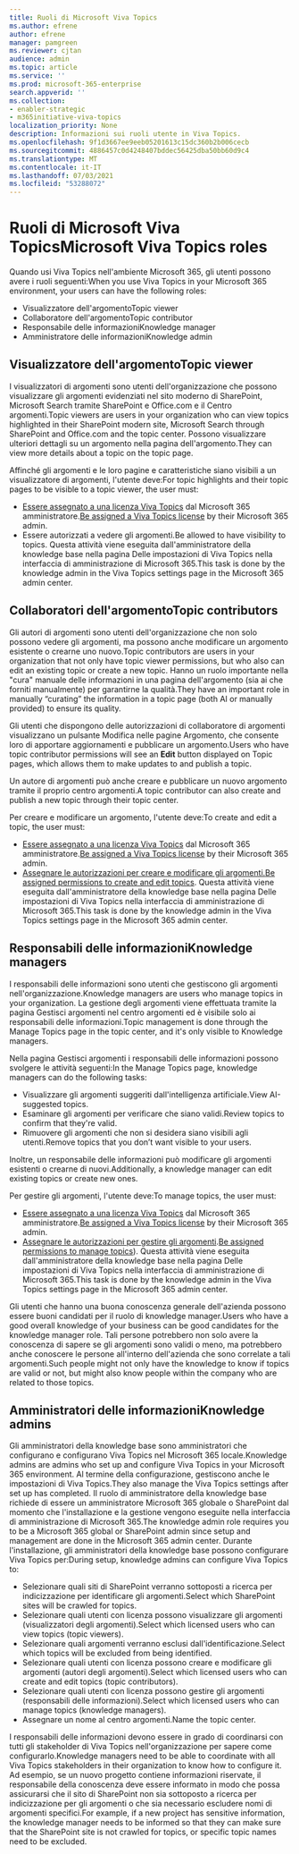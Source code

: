 ```yaml
---
title: Ruoli di Microsoft Viva Topics
ms.author: efrene
author: efrene
manager: pamgreen
ms.reviewer: cjtan
audience: admin
ms.topic: article
ms.service: ''
ms.prod: microsoft-365-enterprise
search.appverid: ''
ms.collection:
- enabler-strategic
- m365initiative-viva-topics
localization_priority: None
description: Informazioni sui ruoli utente in Viva Topics.
ms.openlocfilehash: 9f1d3667ee9eeb05201613c15dc360b2b006cecb
ms.sourcegitcommit: 4886457c0d4248407bddec56425dba50bb60d9c4
ms.translationtype: MT
ms.contentlocale: it-IT
ms.lasthandoff: 07/03/2021
ms.locfileid: "53288072"
---
```

# <a name="microsoft-viva-topics-roles"></a><span data-ttu-id="ef639-103">Ruoli di Microsoft Viva Topics</span><span class="sxs-lookup"><span data-stu-id="ef639-103">Microsoft Viva Topics roles</span></span> 

<span data-ttu-id="ef639-104">Quando usi Viva Topics nell'ambiente Microsoft 365, gli utenti possono avere i ruoli seguenti:</span><span class="sxs-lookup"><span data-stu-id="ef639-104">When you use Viva Topics in your Microsoft 365 environment, your users can have the following roles:</span></span>

- <span data-ttu-id="ef639-105">Visualizzatore dell'argomento</span><span class="sxs-lookup"><span data-stu-id="ef639-105">Topic viewer</span></span>
- <span data-ttu-id="ef639-106">Collaboratore dell'argomento</span><span class="sxs-lookup"><span data-stu-id="ef639-106">Topic contributor</span></span>
- <span data-ttu-id="ef639-107">Responsabile delle informazioni</span><span class="sxs-lookup"><span data-stu-id="ef639-107">Knowledge manager</span></span>
- <span data-ttu-id="ef639-108">Amministratore delle informazioni</span><span class="sxs-lookup"><span data-stu-id="ef639-108">Knowledge admin</span></span>

## <a name="topic-viewer"></a><span data-ttu-id="ef639-109">Visualizzatore dell'argomento</span><span class="sxs-lookup"><span data-stu-id="ef639-109">Topic viewer</span></span>

<span data-ttu-id="ef639-110">I visualizzatori di argomenti sono utenti dell'organizzazione che possono visualizzare gli argomenti evidenziati nel sito moderno di SharePoint, Microsoft Search tramite SharePoint e Office.com e il Centro argomenti.</span><span class="sxs-lookup"><span data-stu-id="ef639-110">Topic viewers are users in your organization who can view topics highlighted in their SharePoint modern site, Microsoft Search through SharePoint and Office.com and the topic center.</span></span> <span data-ttu-id="ef639-111">Possono visualizzare ulteriori dettagli su un argomento nella pagina dell'argomento.</span><span class="sxs-lookup"><span data-stu-id="ef639-111">They can view more details about a topic on the topic page.</span></span> 

<span data-ttu-id="ef639-112">Affinché gli argomenti e le loro pagine e caratteristiche siano visibili a un visualizzatore di argomenti, l'utente deve:</span><span class="sxs-lookup"><span data-stu-id="ef639-112">For topic highlights and their topic pages to be visible to a topic viewer, the user must:</span></span>

- <span data-ttu-id="ef639-113">[Essere assegnato a una licenza Viva Topics](./set-up-topic-experiences.md#assign-licenses) dal Microsoft 365 amministratore.</span><span class="sxs-lookup"><span data-stu-id="ef639-113">[Be assigned a Viva Topics license](./set-up-topic-experiences.md#assign-licenses) by their Microsoft 365 admin.</span></span>
- <span data-ttu-id="ef639-114">Essere autorizzati a vedere gli argomenti.</span><span class="sxs-lookup"><span data-stu-id="ef639-114">Be allowed to have visibility to topics.</span></span> <span data-ttu-id="ef639-115">Questa attività viene eseguita dall'amministratore della knowledge base nella pagina Delle impostazioni di Viva Topics nella interfaccia di amministrazione di Microsoft 365.</span><span class="sxs-lookup"><span data-stu-id="ef639-115">This task is done by the knowledge admin in the Viva Topics settings page in the Microsoft 365 admin center.</span></span>

## <a name="topic-contributors"></a><span data-ttu-id="ef639-116">Collaboratori dell'argomento</span><span class="sxs-lookup"><span data-stu-id="ef639-116">Topic contributors</span></span>

<span data-ttu-id="ef639-117">Gli autori di argomenti sono utenti dell'organizzazione che non solo possono vedere gli argomenti, ma possono anche modificare un argomento esistente o crearne uno nuovo.</span><span class="sxs-lookup"><span data-stu-id="ef639-117">Topic contributors are users in your organization that not only have topic viewer permissions, but who also can edit an existing topic or create a new topic.</span></span> <span data-ttu-id="ef639-118">Hanno un ruolo importante nella "cura" manuale delle informazioni in una pagina dell'argomento (sia ai che forniti manualmente) per garantirne la qualità.</span><span class="sxs-lookup"><span data-stu-id="ef639-118">They have an important role in manually “curating” the information in a topic page (both AI or manually provided) to ensure its quality.</span></span>

<span data-ttu-id="ef639-119">Gli utenti che dispongono delle  autorizzazioni di collaboratore di argomenti visualizzano un pulsante Modifica nelle pagine Argomento, che consente loro di apportare aggiornamenti e pubblicare un argomento.</span><span class="sxs-lookup"><span data-stu-id="ef639-119">Users who have topic contributor permissions will see an **Edit** button displayed on Topic pages, which allows them to make updates to and publish a topic.</span></span>

<span data-ttu-id="ef639-120">Un autore di argomenti può anche creare e pubblicare un nuovo argomento tramite il proprio centro argomenti.</span><span class="sxs-lookup"><span data-stu-id="ef639-120">A topic contributor can also create and publish a new topic through their topic center.</span></span>

<span data-ttu-id="ef639-121">Per creare e modificare un argomento, l'utente deve:</span><span class="sxs-lookup"><span data-stu-id="ef639-121">To create and edit a topic, the user must:</span></span>

- <span data-ttu-id="ef639-122">[Essere assegnato a una licenza Viva Topics](./set-up-topic-experiences.md#assign-licenses) dal Microsoft 365 amministratore.</span><span class="sxs-lookup"><span data-stu-id="ef639-122">[Be assigned a Viva Topics license](./set-up-topic-experiences.md#assign-licenses) by their Microsoft 365 admin.</span></span>
- <span data-ttu-id="ef639-123">[Assegnare le autorizzazioni per creare e modificare gli argomenti.](./topic-experiences-user-permissions.md)</span><span class="sxs-lookup"><span data-stu-id="ef639-123">[Be assigned permissions to create and edit topics](./topic-experiences-user-permissions.md).</span></span> <span data-ttu-id="ef639-124">Questa attività viene eseguita dall'amministratore della knowledge base nella pagina Delle impostazioni di Viva Topics nella interfaccia di amministrazione di Microsoft 365.</span><span class="sxs-lookup"><span data-stu-id="ef639-124">This task is done by the knowledge admin in the Viva Topics settings page in the Microsoft 365 admin center.</span></span>

## <a name="knowledge-managers"></a><span data-ttu-id="ef639-125">Responsabili delle informazioni</span><span class="sxs-lookup"><span data-stu-id="ef639-125">Knowledge managers</span></span>

<span data-ttu-id="ef639-126">I responsabili delle informazioni sono utenti che gestiscono gli argomenti nell'organizzazione.</span><span class="sxs-lookup"><span data-stu-id="ef639-126">Knowledge managers are users who manage topics in your organization.</span></span>  <span data-ttu-id="ef639-127">La gestione degli argomenti viene effettuata tramite la pagina Gestisci argomenti nel centro argomenti ed è visibile solo ai responsabili delle informazioni.</span><span class="sxs-lookup"><span data-stu-id="ef639-127">Topic management is done through the Manage Topics page in the topic center, and it's only visible to Knowledge managers.</span></span>

<span data-ttu-id="ef639-128">Nella pagina Gestisci argomenti i responsabili delle informazioni possono svolgere le attività seguenti:</span><span class="sxs-lookup"><span data-stu-id="ef639-128">In the Manage Topics page, knowledge managers can do the following tasks:</span></span>

- <span data-ttu-id="ef639-129">Visualizzare gli argomenti suggeriti dall'intelligenza artificiale.</span><span class="sxs-lookup"><span data-stu-id="ef639-129">View AI-suggested topics.</span></span>
- <span data-ttu-id="ef639-130">Esaminare gli argomenti per verificare che siano validi.</span><span class="sxs-lookup"><span data-stu-id="ef639-130">Review topics to confirm that they're valid.</span></span>
- <span data-ttu-id="ef639-131">Rimuovere gli argomenti che non si desidera siano visibili agli utenti.</span><span class="sxs-lookup"><span data-stu-id="ef639-131">Remove topics that you don’t want visible to your users.</span></span>

<span data-ttu-id="ef639-132">Inoltre, un responsabile delle informazioni può modificare gli argomenti esistenti o crearne di nuovi.</span><span class="sxs-lookup"><span data-stu-id="ef639-132">Additionally, a knowledge manager can edit existing topics or create new ones.</span></span>

<span data-ttu-id="ef639-133">Per gestire gli argomenti, l'utente deve:</span><span class="sxs-lookup"><span data-stu-id="ef639-133">To manage topics, the user must:</span></span>

- <span data-ttu-id="ef639-134">[Essere assegnato a una licenza Viva Topics](./set-up-topic-experiences.md#assign-licenses) dal Microsoft 365 amministratore.</span><span class="sxs-lookup"><span data-stu-id="ef639-134">[Be assigned a Viva Topics license](./set-up-topic-experiences.md#assign-licenses) by their Microsoft 365 admin.</span></span>
- <span data-ttu-id="ef639-135">[Assegnare le autorizzazioni per gestire gli argomenti](./topic-experiences-user-permissions.md).</span><span class="sxs-lookup"><span data-stu-id="ef639-135">[Be assigned permissions to manage topics](./topic-experiences-user-permissions.md)).</span></span> <span data-ttu-id="ef639-136">Questa attività viene eseguita dall'amministratore della knowledge base nella pagina Delle impostazioni di Viva Topics nella interfaccia di amministrazione di Microsoft 365.</span><span class="sxs-lookup"><span data-stu-id="ef639-136">This task is done by the knowledge admin in the Viva Topics settings page in the Microsoft 365 admin center.</span></span>

<span data-ttu-id="ef639-137">Gli utenti che hanno una buona conoscenza generale dell'azienda possono essere buoni candidati per il ruolo di knowledge manager.</span><span class="sxs-lookup"><span data-stu-id="ef639-137">Users who have a good overall knowledge of your business can be good candidates for the knowledge manager role.</span></span> <span data-ttu-id="ef639-138">Tali persone potrebbero non solo avere la conoscenza di sapere se gli argomenti sono validi o meno, ma potrebbero anche conoscere le persone all'interno dell'azienda che sono correlate a tali argomenti.</span><span class="sxs-lookup"><span data-stu-id="ef639-138">Such people might not only have the knowledge to know if topics are valid or not, but might also know people within the company who are related to those topics.</span></span>

## <a name="knowledge-admins"></a><span data-ttu-id="ef639-139">Amministratori delle informazioni</span><span class="sxs-lookup"><span data-stu-id="ef639-139">Knowledge admins</span></span>

<span data-ttu-id="ef639-140">Gli amministratori della knowledge base sono amministratori che configurano e configurano Viva Topics nel Microsoft 365 locale.</span><span class="sxs-lookup"><span data-stu-id="ef639-140">Knowledge admins are admins who set up and configure Viva Topics in your Microsoft 365 environment.</span></span> <span data-ttu-id="ef639-141">Al termine della configurazione, gestiscono anche le impostazioni di Viva Topics.</span><span class="sxs-lookup"><span data-stu-id="ef639-141">They also manage the Viva Topics settings after set up has completed.</span></span> <span data-ttu-id="ef639-142">Il ruolo di amministratore della knowledge base richiede di essere un amministratore Microsoft 365 globale o SharePoint dal momento che l'installazione e la gestione vengono eseguite nella interfaccia di amministrazione di Microsoft 365.</span><span class="sxs-lookup"><span data-stu-id="ef639-142">The knowledge admin role requires you to be a Microsoft 365 global or SharePoint admin since setup and management are done in the Microsoft 365 admin center.</span></span>
<span data-ttu-id="ef639-143">Durante l'installazione, gli amministratori della knowledge base possono configurare Viva Topics per:</span><span class="sxs-lookup"><span data-stu-id="ef639-143">During setup, knowledge admins can configure Viva Topics to:</span></span>

- <span data-ttu-id="ef639-144">Selezionare quali siti di SharePoint verranno sottoposti a ricerca per indicizzazione per identificare gli argomenti.</span><span class="sxs-lookup"><span data-stu-id="ef639-144">Select which SharePoint sites will be crawled for topics.</span></span>
- <span data-ttu-id="ef639-145">Selezionare quali utenti con licenza possono visualizzare gli argomenti (visualizzatori degli argomenti).</span><span class="sxs-lookup"><span data-stu-id="ef639-145">Select which licensed users who can view topics (topic viewers).</span></span>
- <span data-ttu-id="ef639-146">Selezionare quali argomenti verranno esclusi dall'identificazione.</span><span class="sxs-lookup"><span data-stu-id="ef639-146">Select which topics will be excluded from being identified.</span></span>
- <span data-ttu-id="ef639-147">Selezionare quali utenti con licenza possono creare e modificare gli argomenti (autori degli argomenti).</span><span class="sxs-lookup"><span data-stu-id="ef639-147">Select which licensed users who can create and edit topics (topic contributors).</span></span>
- <span data-ttu-id="ef639-148">Selezionare quali utenti con licenza possono gestire gli argomenti (responsabili delle informazioni).</span><span class="sxs-lookup"><span data-stu-id="ef639-148">Select which licensed users who can manage topics (knowledge managers).</span></span>
- <span data-ttu-id="ef639-149">Assegnare un nome al centro argomenti.</span><span class="sxs-lookup"><span data-stu-id="ef639-149">Name the topic center.</span></span>

<span data-ttu-id="ef639-150">I responsabili delle informazioni devono essere in grado di coordinarsi con tutti gli stakeholder di Viva Topics nell'organizzazione per sapere come configurarlo.</span><span class="sxs-lookup"><span data-stu-id="ef639-150">Knowledge managers need to be able to coordinate with all Viva Topics stakeholders in their organization to know how to configure it.</span></span> <span data-ttu-id="ef639-151">Ad esempio, se un nuovo progetto contiene informazioni riservate, il responsabile della conoscenza deve essere informato in modo che possa assicurarsi che il sito di SharePoint non sia sottoposto a ricerca per indicizzazione per gli argomenti o che sia necessario escludere nomi di argomenti specifici.</span><span class="sxs-lookup"><span data-stu-id="ef639-151">For example, if a new project has sensitive information, the knowledge manager needs to be informed so that they can make sure that the SharePoint site is not crawled for topics, or specific topic names need to be excluded.</span></span>
